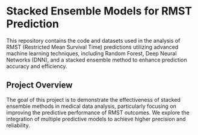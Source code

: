# Stacked Ensemble Models for RMST Prediction

This repository contains the code and datasets used in the analysis of RMST (Restricted Mean Survival Time) predictions utilizing advanced machine learning techniques, including Random Forest, Deep Neural Networks (DNN), and a stacked ensemble method to enhance prediction accuracy and efficiency.

## Project Overview

The goal of this project is to demonstrate the effectiveness of stacked ensemble methods in medical data analysis, particularly focusing on improving the predictive performance of RMST outcomes. We explore the integration of multiple predictive models to achieve higher precision and reliability.
